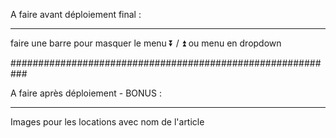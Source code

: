 A faire avant déploiement final :
_________________________________

faire une barre pour masquer le menu ⏬ / ⏫
ou menu en dropdown 



###########################################################


A faire après déploiement - BONUS :
___________________________________

Images pour les locations 
avec nom de l'article

